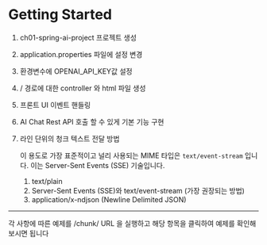 # Getting Started

1. ch01-spring-ai-project 프로젝트 생성
2. application.properties 파일에 설정 변경 
3. 환경변수에 OPENAI_API_KEY값 설정 
4. / 경로에 대한 controller 와 html 파일 생성 
5. 프론트 UI 이벤트 핸들링
6. AI Chat Rest API 호출 할 수 있게 기본 기능 구현 
7. 라인 단위의 청크 텍스트 전달 방법 
    
    이 용도로 가장 표준적이고 널리 사용되는 MIME 타입은 `text/event-stream` 입니다. 이는 Server-Sent Events (SSE) 기술입니다.

    1. text/plain
    2. Server-Sent Events (SSE)와 text/event-stream (가장 권장되는 방법)
    3. application/x-ndjson (Newline Delimited JSON)

---
각 사항에 따른 예제를 /chunk/ URL 을 실행하고 해당 항목을 클릭하여 예제를 확인해보시면 됩니다 